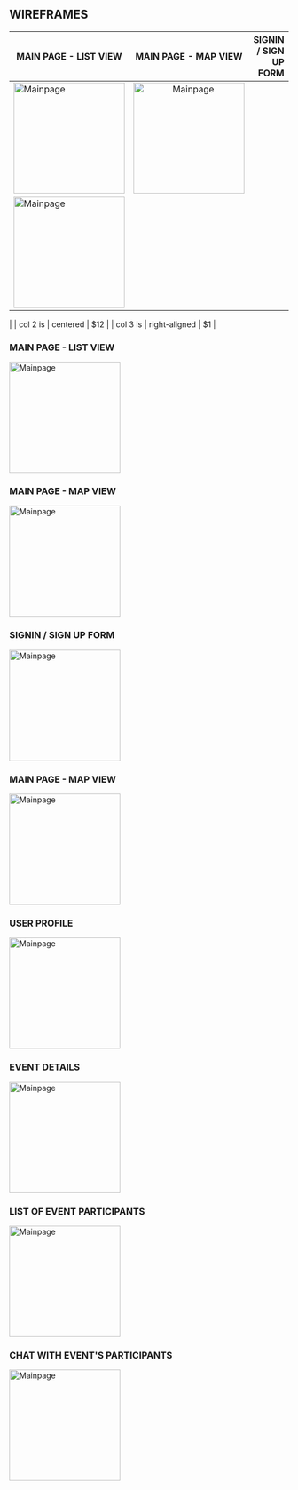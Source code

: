 ## WIREFRAMES

| MAIN PAGE - LIST VIEW   |      MAIN PAGE - MAP VIEW      |  SIGNIN / SIGN UP FORM |
|----------|:-------------:|------:|
| <img src="https://github.com/natalia-ku/Capstone/blob/master/wireframes/MainPage-ListOfAllEvents.png" alt="Mainpage" width= "200px"/> |  <img src="https://github.com/natalia-ku/Capstone/blob/master/wireframes/MainPage-MapOfAllEvent.png" alt="Mainpage" width= "200px"/> 
 | <img src="https://github.com/natalia-ku/Capstone/blob/master/wireframes/SignInSignUpForm.png" alt="Mainpage" width= "200px"/>
 |
| col 2 is |    centered   |   $12 |
| col 3 is | right-aligned |    $1 |



### MAIN PAGE - LIST VIEW
<img src="https://github.com/natalia-ku/Capstone/blob/master/wireframes/MainPage-ListOfAllEvents.png" alt="Mainpage" width= "200px"/> 

### MAIN PAGE - MAP VIEW
<img src="https://github.com/natalia-ku/Capstone/blob/master/wireframes/MainPage-MapOfAllEvent.png" alt="Mainpage" width= "200px"/> 

### SIGNIN / SIGN UP FORM
<img src="https://github.com/natalia-ku/Capstone/blob/master/wireframes/SignInSignUpForm.png" alt="Mainpage" width= "200px"/>

### MAIN PAGE - MAP VIEW
<img src="https://github.com/natalia-ku/Capstone/blob/master/wireframes/MainPage-ListOfAllEvents.png" alt="Mainpage" width= "200px"/> 

### USER PROFILE
<img src="https://github.com/natalia-ku/Capstone/blob/master/wireframes/UserProfile.png" alt="Mainpage" width= "200px"/> 

### EVENT DETAILS
<img src="https://github.com/natalia-ku/Capstone/blob/master/wireframes/EventDetailPage.png" alt="Mainpage" width= "200px"/> 

### LIST OF EVENT PARTICIPANTS
<img src="https://github.com/natalia-ku/Capstone/blob/master/wireframes/ListOfEventParticipants.png" alt="Mainpage" width= "200px"/> 

### CHAT WITH EVENT'S PARTICIPANTS
<img src="https://github.com/natalia-ku/Capstone/blob/master/wireframes/ChatWithEventParticipants.png" alt="Mainpage" width= "200px"/> 
